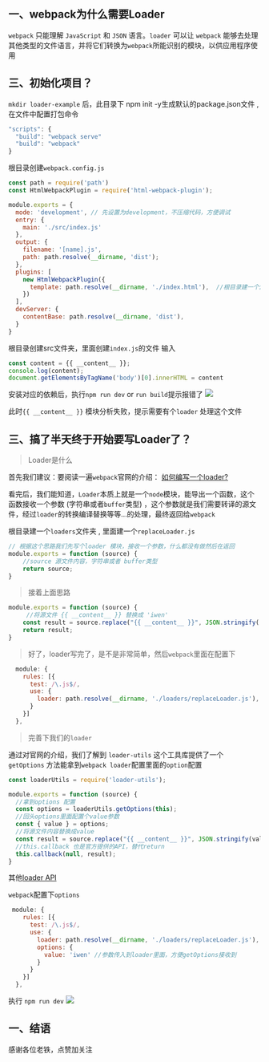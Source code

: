 
## 一、webpack为什么需要Loader
`webpack` 只能理解 `JavaScript` 和 `JSON` 语言。`loader` 可以让 `webpack` 能够去处理其他类型的文件语言，并将它们转换为`webpack`所能识别的模块，以供应用程序使用



## 三、初始化项目？

`mkdir loader-example` 后，此目录下 npm init -y生成默认的package.json文件 ,在文件中配置打包命令
```js
"scripts": {
  "build": "webpack serve"
  "build": "webpack"
}
```
根目录创建`webpack.config.js`
```js
const path = require('path')
const HtmlWebpackPlugin = require('html-webpack-plugin');

module.exports = {
  mode: 'development', // 先设置为development，不压缩代码，方便调试
  entry: {
    main: './src/index.js'
  },
  output: {
    filename: '[name].js',
    path: path.resolve(__dirname, 'dist');
  },
  plugins: [
    new HtmlWebpackPlugin({
      template: path.resolve(__dirname, './index.html'),  //根目录建一个index.html文件
    })
  ],
  devServer: {
    contentBase: path.resolve(__dirname, 'dist'),
  }
}
```

根目录创建src文件夹，里面创建`index.js`的文件 输入
```js
const content = {{ __content__ }};
console.log(content);
document.getElementsByTagName('body')[0].innerHTML = content
```

安装对应的依赖后，执行`npm run dev` or `run build`提示报错了
![](https://p3-juejin.byteimg.com/tos-cn-i-k3u1fbpfcp/42a6b377b3d945c7bb84922bd6ee73a1~tplv-k3u1fbpfcp-watermark.image)

此时`{{ __content__ }}` 模块分析失败，提示需要有个`loader` 处理这个文件

## 三、搞了半天终于开始要写Loader了？
 
 > Loader是什么

首先我们建议：要阅读一遍`webpack`官网的介绍： [如何编写一个loader?](https://webpack.js.org/contribute/writing-a-loader/)

看完后，我们能知道，`Loader`本质上就是一个`node`模块，能导出一个函数，这个函数接收一个参数 (字符串或者`buffer`类型) ，这个参数就是我们需要转译的源文件，经过`loader`的转换编译替换等等...的处理，最终返回给`webpack`

根目录建一个`loaders`文件夹 , 里面建一个`replaceLoader.js`
```js
// 根据这个思路我们先写个loader 模块，接收一个参数，什么都没有做然后在返回
module.exports = function (source) {
	//source 源文件内容，字符串或者 buffer类型
	return source;
}
```

> 接着上面思路
```js
module.exports = function (source) {
	 //将源文件 {{ __content__ }} 替换成 'iwen'
	const result = source.replace("{{ __content__ }}", JSON.stringify('iwen'));
	return result;
}
```
> 好了，loader写完了，是不是非常简单，然后`webpack`里面在配置下

```js
  module: {
    rules: [{
      test: /\.js$/,
      use: {
        loader: path.resolve(__dirname, './loaders/replaceLoader.js'),
      }
    }]
  },
```

> 完善下我们的`loader`

通过对官网的介绍，我们了解到 `loader-utils` 这个工具库提供了一个 `getOptions` 方法能拿到`webpack loader`配置里面的`option`配置
```js
const loaderUtils = require('loader-utils');

module.exports = function (source) {
  //拿到options 配置
  const options = loaderUtils.getOptions(this);
  //回头options里面配置个value参数
  const { value } = options; 
  //将源文件内容替换成value
  const result = source.replace("{{ __content__ }}", JSON.stringify(value));
  //this.callback 也是官方提供的API，替代return
  this.callback(null, result);
}
```
其他[loader API](https://webpack.js.org/api/loaders/)

`webpack`配置下`options`

```js
 module: {
    rules: [{
      test: /\.js$/,
      use: {
        loader: path.resolve(__dirname, './loaders/replaceLoader.js'),
        options: {
          value: 'iwen' //参数传入到loader里面，方便getOptions接收到
        } 
      }
    }]
  },
```

执行 `npm run dev` 
![](https://p6-juejin.byteimg.com/tos-cn-i-k3u1fbpfcp/e8d6dba10cbc4b889b11d423e3ab2714~tplv-k3u1fbpfcp-watermark.image)

## 一、结语
感谢各位老铁，点赞加关注


